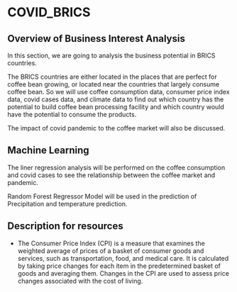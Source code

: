 # COVID_BRICS

## Overview of Business Interest Analysis

In this section, we are going to analysis the business potential in BRICS countries. 

The BRICS countries are either located in the places that are perfect for coffee bean growing, or located near the countries that largely consume coffee bean. So we will use coffee consumption data, consumer price index data, covid cases data, and climate data to find out which country has the potential to build coffee bean processing facility and which country would have the potential to consume the products.

The impact of covid pandemic to the coffee market will also be discussed. 

## Machine Learning 

The liner regression analysis will be performed on the coffee consumption and covid cases to see the relationship between the coffee market and pandemic. 

Random Forest Regressor Model will be used in the prediction of Precipitation and temperature prediction. 

## Description for resources 

- The Consumer Price Index (CPI) is a measure that examines the weighted average of prices of a basket of consumer goods and services, such as transportation, food, and medical care. It is calculated by taking price changes for each item in the predetermined basket of goods and averaging them. Changes in the CPI are used to assess price changes associated with the cost of living.

